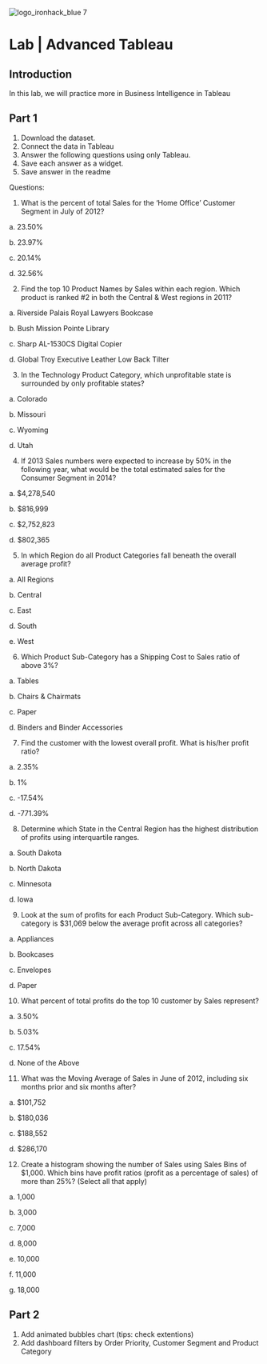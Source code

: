 ![logo_ironhack_blue 7](https://user-images.githubusercontent.com/23629340/40541063-a07a0a8a-601a-11e8-91b5-2f13e4e6b441.png)

# Lab | Advanced Tableau

## Introduction

In this lab, we will practice more in Business Intelligence in Tableau



## Part 1

1. Download the dataset.
2. Connect the data in Tableau
3. Answer the following questions using only Tableau. 
4. Save each answer as a widget. 
5. Save answer in the readme

Questions:
1. What is the percent of total Sales for the ‘Home Office’ Customer Segment in July of 2012?

a. 23.50%

b. 23.97%

c. 20.14%

d. 32.56%

2. Find the top 10 Product Names by Sales within each region. Which product is ranked #2 in both the Central
& West regions in 2011?

a. Riverside Palais Royal Lawyers Bookcase

b. Bush Mission Pointe Library

c. Sharp AL-1530CS Digital Copier

d. Global Troy Executive Leather Low Back Tilter

3. In the Technology Product Category, which unprofitable state is surrounded by only profitable states?

a. Colorado

b. Missouri

c. Wyoming

d. Utah

4. If 2013 Sales numbers were expected to increase by 50% in the following year, what would be the total
estimated sales for the Consumer Segment in 2014?

a. $4,278,540

b. $816,999

c. $2,752,823

d. $802,365

5. In which Region do all Product Categories fall beneath the overall average profit?

a. All Regions

b. Central

c. East

d. South

e. West

6. Which Product Sub-Category has a Shipping Cost to Sales ratio of above 3%?

a. Tables

b. Chairs & Chairmats

c. Paper

d. Binders and Binder Accessories

7. Find the customer with the lowest overall profit. What is his/her profit ratio?

a. 2.35%

b. 1%

c. -17.54%

d. -771.39%

8. Determine which State in the Central Region has the highest distribution of profits using interquartile
ranges.

a. South Dakota

b. North Dakota

c. Minnesota

d. Iowa

9. Look at the sum of profits for each Product Sub-Category. Which sub-category is $31,069 below the
average profit across all categories?

a. Appliances

b. Bookcases

c. Envelopes

d. Paper

10. What percent of total profits do the top 10 customer by Sales represent?

a. 3.50%

b. 5.03%

c. 17.54%

d. None of the Above

11. What was the Moving Average of Sales in June of 2012, including six months prior and six months after?

a. $101,752

b. $180,036

c. $188,552

d. $286,170

12. Create a histogram showing the number of Sales using Sales Bins of $1,000. Which bins have profit ratios
(profit as a percentage of sales) of more than 25%? (Select all that apply)

a. 1,000

b. 3,000

c. 7,000

d. 8,000

e. 10,000

f. 11,000

g. 18,000


## Part 2
1. Add animated bubbles chart (tips: check extentions)
2. Add dashboard filters by Order Priority, Customer Segment and Product Category
